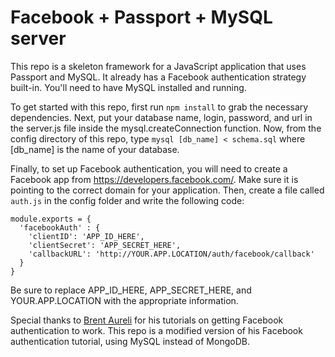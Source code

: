 # Facebook + Passport + MySQL server

This repo is a skeleton framework for a JavaScript application that uses Passport and MySQL. It already has a
Facebook authentication strategy built-in. You'll need to have MySQL installed and running.

To get started with this repo, first run `npm install` to grab the necessary dependencies. Next,
put your database name, login, password, and url in the server.js file inside the mysql.createConnection function.
Now, from the config directory of this repo, type `mysql [db_name] < schema.sql` where [db_name] is the name
of your database.

Finally, to set up Facebook authentication, you will need to create a Facebook app from
https://developers.facebook.com/. Make sure it is pointing to the correct domain for your application. Then,
create a file called `auth.js` in the config folder and write the following code:

    module.exports = {
      'facebookAuth' : {
        'clientID': 'APP_ID_HERE',
        'clientSecret': 'APP_SECRET_HERE',
        'callbackURL': 'http://YOUR.APP.LOCATION/auth/facebook/callback'
      }
    }
    
Be sure to replace APP_ID_HERE, APP_SECRET_HERE, and YOUR.APP.LOCATION with the appropriate information.

Special thanks to [Brent Aureli](https://github.com/BrentAureli) for his tutorials on getting Facebook
authentication to work. This repo is a modified version of his Facebook authentication tutorial, using
MySQL instead of MongoDB.

